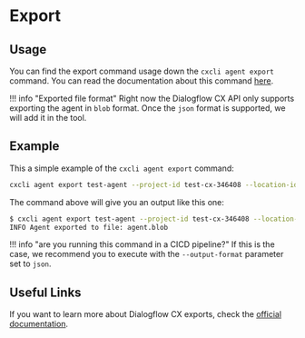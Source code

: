 # Export


## Usage

You can find the export command usage down the `cxcli agent export` command. You can read the documentation about this command [here](/cmd/cxcli_agent_export).


!!! info "Exported file format"
    Right now the Dialogflow CX API only supports exporting the agent in `blob` format. Once the `json` format is supported, we will add it in the tool.


## Example

This a simple example of the `cxcli agent export` command:

```sh
cxcli agent export test-agent --project-id test-cx-346408 --location-id us-central1
```

The command above will give you an output like this one:

```sh
$ cxcli agent export test-agent --project-id test-cx-346408 --location-id us-central1
INFO Agent exported to file: agent.blob                    
```
!!! info "are you running this command in a CICD pipeline?"
    If this is the case, we recommend you to execute with the `--output-format` parameter set to `json`.

## Useful Links

If you want to learn more about Dialogflow CX exports, check the [official documentation](https://cloud.google.com/dialogflow/cx/docs/concept/agent#export).